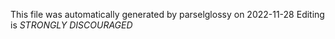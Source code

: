 This file was automatically generated by parselglossy on 2022-11-28
Editing is *STRONGLY DISCOURAGED*

